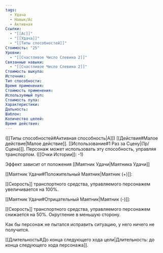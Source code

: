 ```yaml
---
tags:
  - Удача
  - Навык/Ас
  - Активная
Ссылки:
  - "[[Ас]]"
  - "[[Удача]]"
  - "[[Типы способностей]]"
Стоимость: "25"
Уровни:
  - "[[Счастливое Число Слевина 2]]"
Связанные навыки:
  - "[[Счастливое Число Слевина 2]]"
Стоимость выкупа:
Источник:
Тип способности:
Время применения:
Стоимость применения:
Используемый пул:
Стоимость пула:
Характеристики:
Дальность:
Шаблон:
Количество целей:
Время действия:
---
```

([[Типы способностей#Активная способность|А]]) [[Действия#Малое действие|Малое действие]]. [[Использование#1 Раз за Сцену|(1р/Сцена)]]. Персонаж может использовать эту способность, управляя транспортом. ([[Очки Истории]]: -1)

Эффект зависит от положения [[Маятник Удачи|Маятника Удачи]]

[[Маятник Удачи#Положительный Маятник|Маятник (+)]]:

[[Скорость]] транспортного средства, управляемого персонажем увеличивается на 100%. 

[[Маятник Удачи#Отрицательный Маятник|Маятник (-)]]: 

[[Скорость]] транспортного средства, управляемого персонажем снижается на 50%. Округление в меньшую сторону.

Как бы персонаж не пытался исправить ситуацию, у него ничего не получится.

[[Длительность#До конца следующего хода цели|Длительность: до конца следующего хода персонажа]]. 